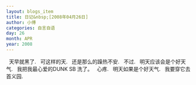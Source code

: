 ```yaml
---
layout: blogs_item
title: 日记&nbsp;[2008年04月26日]
author: 小傅
categories: 自言自语
day: 26
month: APR
year: 2008
---
```




&nbsp;
天早就黑了.
&nbsp;
可这样的天.
&nbsp;
还是那么的躁热不安.
&nbsp; 不过.
&nbsp;
明天应该会是个好天气.
&nbsp; 我把我最心爱的DUNK SB
洗了。
&nbsp; 心疼.
&nbsp;
明天如果是个好天气.
&nbsp;
我要穿它去首义园.


&nbsp;



